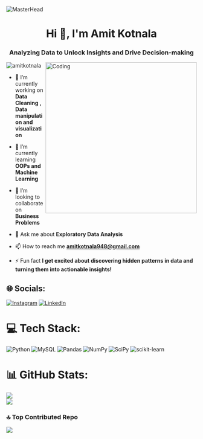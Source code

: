![MasterHead](https://repository-images.githubusercontent.com/227755997/3171d680-1d98-11ea-9bfd-51ba32490a41)
<h1 align="center">Hi 👋, I'm Amit Kotnala</h1>
<h3 align="center">Analyzing Data to Unlock Insights and Drive Decision-making</h3>
<img align="right" alt="Coding" width="400" src="https://media.giphy.com/media/v1.Y2lkPTc5MGI3NjExMTU3M2NkYTIxYjhiOTgyM2Q1NWZiMWU0OTQ1YzgzOGE4MjgxMTUxMiZlcD12MV9pbnRlcm5hbF9naWZzX2dpZklkJmN0PWc/qgQUggAC3Pfv687qPC/giphy.gif"

<p align="left"> <img src="https://komarev.com/ghpvc/?username=amitkotnala&label=Profile%20views&color=0e75b6&style=flat" alt="amitkotnala" /> </p>

- 🔭 I’m currently working on **Data Cleaning , Data manipulation and visualization**

- 🌱 I’m currently learning **OOPs and Machine Learning**

- 👯 I’m looking to collaborate on **Business Problems**

- 💬 Ask me about **Exploratory Data Analysis**

- 📫 How to reach me **amitkotnala948@gmail.com**

- ⚡ Fun fact **I get excited about discovering hidden patterns in data and turning them into actionable insights!**

## 🌐 Socials:
[![Instagram](https://img.shields.io/badge/Instagram-%23E4405F.svg?logo=Instagram&logoColor=white)](https://instagram.com/amit_kotnala_) [![LinkedIn](https://img.shields.io/badge/LinkedIn-%230077B5.svg?logo=linkedin&logoColor=white)](https://linkedin.com/in/amit-kotnala-6b9381229) 

# 💻 Tech Stack:
![Python](https://img.shields.io/badge/python-3670A0?style=for-the-badge&logo=python&logoColor=ffdd54) ![MySQL](https://img.shields.io/badge/mysql-%2300f.svg?style=for-the-badge&logo=mysql&logoColor=white) ![Pandas](https://img.shields.io/badge/pandas-%23150458.svg?style=for-the-badge&logo=pandas&logoColor=white) ![NumPy](https://img.shields.io/badge/numpy-%23013243.svg?style=for-the-badge&logo=numpy&logoColor=white) ![SciPy](https://img.shields.io/badge/SciPy-%230C55A5.svg?style=for-the-badge&logo=scipy&logoColor=%white) ![scikit-learn](https://img.shields.io/badge/scikit--learn-%23F7931E.svg?style=for-the-badge&logo=scikit-learn&logoColor=white)
# 📊 GitHub Stats:
![](https://github-readme-stats.vercel.app/api?username=AmitKotnala&theme=dark&hide_border=false&include_all_commits=true&count_private=false)<br/>
![](https://github-readme-streak-stats.herokuapp.com/?user=AmitKotnala&theme=dark&hide_border=false)<br/>


### 🔝 Top Contributed Repo
![](https://github-contributor-stats.vercel.app/api?username=AmitKotnala&limit=5&theme=dark&combine_all_yearly_contributions=true)

